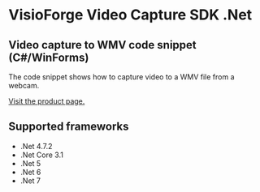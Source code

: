 ﻿# VisioForge Video Capture SDK .Net

## Video capture to WMV code snippet (C#/WinForms)

The code snippet shows how to capture video to a WMV file from a webcam.

[Visit the product page.](https://www.visioforge.com/video-capture-sdk-net)

## Supported frameworks

* .Net 4.7.2
* .Net Core 3.1
* .Net 5
* .Net 6
* .Net 7